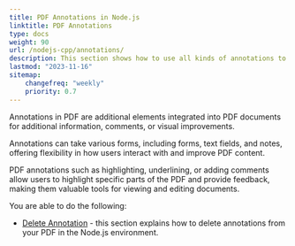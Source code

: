 ```yaml
---
title: PDF Annotations in Node.js
linktitle: PDF Annotations
type: docs
weight: 90
url: /nodejs-cpp/annotations/
description: This section shows how to use all kinds of annotations to your PDF file with the Aspose.PDF for Node.js via C++.
lastmod: "2023-11-16"
sitemap:
    changefreq: "weekly"
    priority: 0.7
---
```


Annotations in PDF are additional elements integrated into PDF documents for additional information, comments, or visual improvements. 

Annotations can take various forms, including forms, text fields, and notes, offering flexibility in how users interact with and improve PDF content.

PDF annotations such as highlighting, underlining, or adding comments allow users to highlight specific parts of the PDF and provide feedback, making them valuable tools for viewing and editing documents.

You are able to do the following:

- [Delete Annotation](/pdf/nodejs-cpp/delete-annotation/) - this section explains how to delete annotations from your PDF in the Node.js environment.



